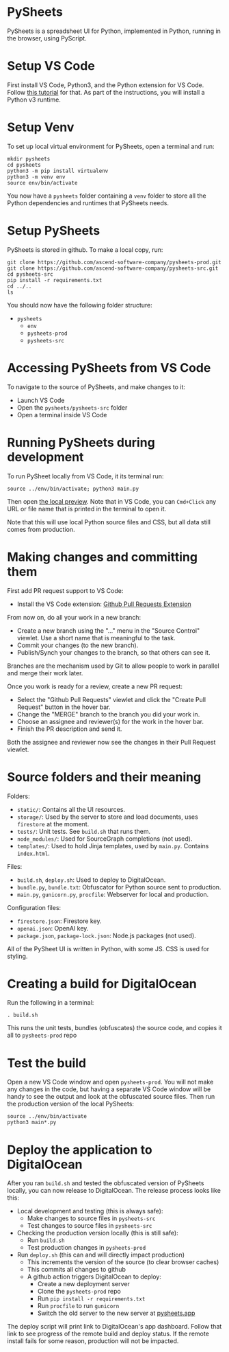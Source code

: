 # PySheets

PySheets is a spreadsheet UI for Python, implemented in Python, running in the browser, using PyScript.
 

# Setup VS Code

First install VS Code, Python3, and the Python extension for VS Code.
Follow [this tutorial](https://code.visualstudio.com/docs/python/python-tutorial) for that. As part of the instructions, you will install a Python v3 runtime.

# Setup Venv

To set up local virtual environment for PySheets, open a terminal and run:

```
mkdir pysheets
cd pysheets
python3 -m pip install virtualenv
python3 -m venv env
source env/bin/activate
```

You now have a `pysheets` folder containing a `venv` folder to store all
the Python dependencies and runtimes that PySheets needs.

# Setup PySheets

PySheets is stored in github. To make a local copy, run:

```
git clone https://github.com/ascend-software-company/pysheets-prod.git
git clone https://github.com/ascend-software-company/pysheets-src.git
cd pysheets-src
pip install -r requirements.txt
cd ../..
ls
```

You should now have the following folder structure:
  - `pysheets`
    - `env`
    - `pysheets-prod`
    - `pysheets-src`

# Accessing PySheets from VS Code

To navigate to the source of PySheets, and make changes to it:
  - Launch VS Code
  - Open the `pysheets/pysheets-src` folder
  - Open a terminal inside VS Code

# Running PySheets during development

To run PySheet locally from VS Code, it its terminal run:

```
source ../env/bin/activate; python3 main.py
```

Then open [the local preview](http://127.0.0.1:8081/). Note that in VS Code, you can `Cmd+Click` any URL or file name that is printed in the terminal to open it.

Note that this will use local Python source files and CSS, but all data still comes from production.

# Making changes and committing them

First add PR request support to VS Code:
 - Install the VS Code extension: [Github Pull Requests Extension](https://marketplace.visualstudio.com/items?itemName=GitHub.vscode-pull-request-github)

From now on, do all your work in a new branch:
 - Create a new branch using the "..." menu in the "Source Control" viewlet. Use a short name that is meaningful to the task.
 - Commit your changes (to the new branch).
 - Publish/Synch your changes to the branch, so that others can see it.

Branches are the mechanism used by Git to allow people to work in parallel and merge their work later.

Once you work is ready for a review, create a new PR request:
 - Select the "Github Pull Requests" viewlet and click the "Create Pull Request" button in the hover bar.
 - Change the "MERGE" branch to the branch you did your work in.
 - Choose an assignee and reviewer(s) for the work in the hover bar.
 - Finish the PR description and send it.

Both the assignee and reviewer now see the changes in their Pull Request viewlet.
  

# Source folders and their meaning

Folders:

 - `static/`: Contains all the UI resources. 
 - `storage/`: Used by the server to store and load documents, uses `firestore` at the moment. 
 - `tests/`: Unit tests. See `build.sh` that runs them.
 - `node_modules/`: Used for SourceGraph completions (not used).
- `templates/`: Used to hold Jinja templates, used by `main.py`. Contains `index.html`.

Files:
 - `build.sh`, `deploy.sh`: Used to deploy to DigitalOcean.
 - `bundle.py`, `bundle.txt`: Obfuscator for Python source sent to production.
 - `main.py`, `gunicorn.py`, `procfile`: Webserver for local and production.

Configuration files:
 - `firestore.json`: Firestore key.
 - `openai.json`: OpenAI key.
 - `package.json`, `package-lock.json`: Node.js packages (not used).
 
All of the PySheet UI is written in Python, with some JS. CSS is used for styling.

# Creating a build for DigitalOcean

Run the following in a terminal:

```
. build.sh
```

This runs the unit tests, bundles (obfuscates) the source code, and copies it all to `pysheets-prod` repo

# Test the build

Open a new VS Code window and open `pysheets-prod`. You will not make any changes in the code, but 
having a separate VS Code window will be handy to see the output and look at the 
obfuscated source files. Then run the production version of the local PySheets:

```
source ../env/bin/activate
python3 main*.py
```


# Deploy the application to DigitalOcean

After you ran `build.sh` and tested the obfuscated version of PySheets locally, you can 
now release to DigitalOcean. The release process looks like this:

 - Local development and testing (this is always safe):
   - Make changes to source files in `pysheets-src`
   - Test changes to source files in `pysheets-src`
 - Checking the production version locally (this is still safe):
   - Run `build.sh`
   - Test production changes in `pysheets-prod`
 - Run `deploy.sh` (this can and will directly impact production)
    - This increments the version of the source (to clear browser caches)
    - This commits all changes to github
    - A github action triggers DigitalOcean to deploy:
        - Create a new deployment server
        - Clone the `pysheets-prod` repo 
        - Run `pip install -r requirements.txt`
        - Run `procfile` to run `gunicorn`
        - Switch the old server to the new server at [pysheets.app](https://pysheets.app)

The deploy script will print link to DigitalOcean's app dashboard.
Follow that link to see progress of the remote build and deploy status.
If the remote install fails for some reason, production will not be impacted.
